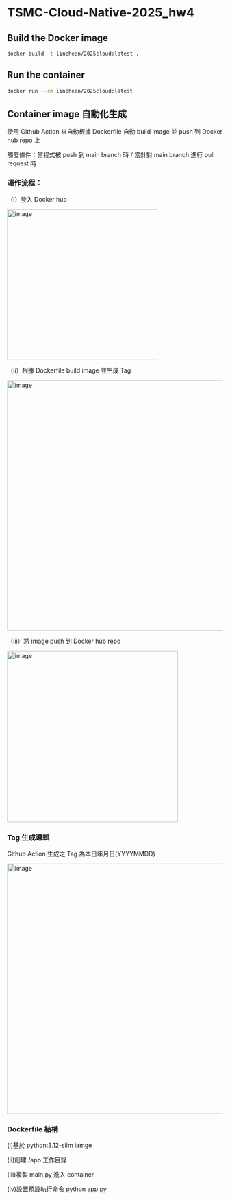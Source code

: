 # TSMC-Cloud-Native-2025_hw4

## Build the Docker image

```bash
docker build -t linchean/2025cloud:latest .
```

## Run the container

```bash
docker run --rm linchean/2025cloud:latest
```

## Container image 自動化生成

使用 Github Action 來自動根據 Dockerfile 自動 build image 並 push 到 Docker hub repo 上

觸發條件：當程式被 push 到 main branch 時 / 當針對 main branch 進行 pull request 時

### 運作流程：

  （i）登入 Docker hub

  <img width="351" alt="image" src="https://github.com/user-attachments/assets/bd3dfd38-a6bc-4fef-9201-72503323f5e9" />


  （ii）根據 Dockerfile build image 並生成 Tag
  
  <img width="583" alt="image" src="https://github.com/user-attachments/assets/a24d63cb-63f5-4b5b-9551-28ebe78269a7" />

  （iii）將 image push 到 Docker hub repo

  <img width="399" alt="image" src="https://github.com/user-attachments/assets/f008df95-76fc-469a-a3cb-3bb428abbf15" />


### Tag 生成邏輯

Github Action 生成之 Tag 為本日年月日(YYYYMMDD)

<img width="583" alt="image" src="https://github.com/user-attachments/assets/a24d63cb-63f5-4b5b-9551-28ebe78269a7" />

### Dockerfile 結構

(i)基於 python:3.12-slim iamge

(ii)創建 /app 工作目錄

(iii)複製 main.py 進入 container

(iv)設置預設執行命令 python app.py
